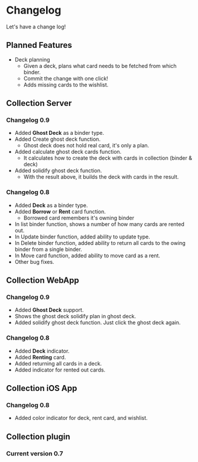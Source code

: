 # Changelog

Let's have a change log!

## Planned Features

* Deck planning
    * Given a deck, plans what card needs to be fetched from which binder.
    * Commit the change with one click!
    * Adds missing cards to the wishlist.

## Collection Server

### Changelog 0.9

* Added **Ghost Deck** as a binder type.
* Added Create ghost deck function.
    * Ghost deck does not hold real card, it's only a plan.
* Added calculate ghost deck cards function.
    * It calculates how to create the deck with cards in collection (binder & deck)
* Added solidify ghost deck function.
    * With the result above, it builds the deck with cards in the result.

### Changelog 0.8

* Added **Deck** as a binder type.
* Added **Borrow** or **Rent** card function.
    * Borrowed card remembers it's owning binder
* In list binder function, shows a number of how many cards are rented out.
* In Update binder function, added ability to update type.
* In Delete binder function, added ability to return all cards to the owing binder from a single binder.
* In Move card function, added ability to move card as a rent.
* Other bug fixes.

## Collection WebApp

### Changelog 0.9

* Added **Ghost Deck** support.
* Shows the ghost deck solidify plan in ghost deck.
* Added solidify ghost deck function. Just click the ghost deck again.

### Changelog 0.8

* Added **Deck** indicator.
* Added **Renting** card.
* Added returning all cards in a deck.
* Added indicator for rented out cards.

## Collection iOS App

### Changelog 0.8

* Added color indicator for deck, rent card, and wishlist.

## Collection plugin

### Current version 0.7